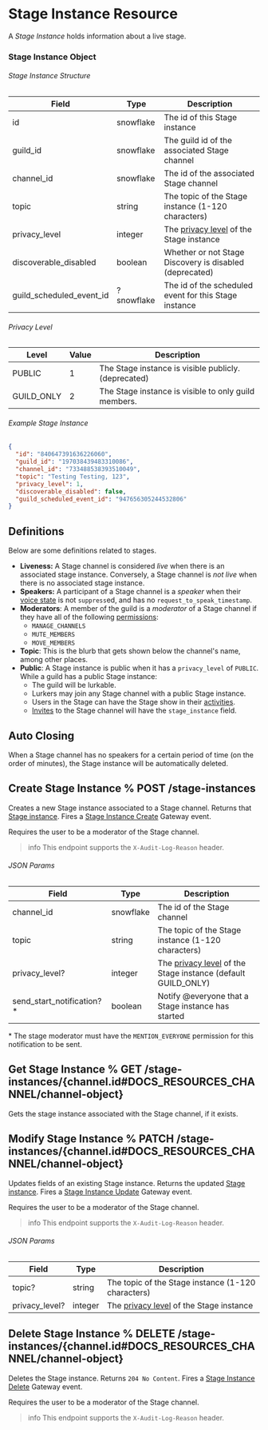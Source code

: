 # Stage Instance Resource

A _Stage Instance_ holds information about a live stage.

### Stage Instance Object

###### Stage Instance Structure

| Field                    | Type       | Description                                                                                                   |
| ------------------------ | ---------- | ------------------------------------------------------------------------------------------------------------- |
| id                       | snowflake  | The id of this Stage instance                                                                                 |
| guild_id                 | snowflake  | The guild id of the associated Stage channel                                                                  |
| channel_id               | snowflake  | The id of the associated Stage channel                                                                        |
| topic                    | string     | The topic of the Stage instance (1-120 characters)                                                            |
| privacy_level            | integer    | The [privacy level](#DOCS_RESOURCES_STAGE_INSTANCE/stage-instance-object-privacy-level) of the Stage instance |
| discoverable_disabled    | boolean    | Whether or not Stage Discovery is disabled (deprecated)                                                       |
| guild_scheduled_event_id | ?snowflake | The id of the scheduled event for this Stage instance                                                         |

###### Privacy Level

| Level      | Value | Description                                          |
| ---------- | ----- | ---------------------------------------------------- |
| PUBLIC     | 1     | The Stage instance is visible publicly. (deprecated) |
| GUILD_ONLY | 2     | The Stage instance is visible to only guild members. |

###### Example Stage Instance

```json
{
  "id": "840647391636226060",
  "guild_id": "197038439483310086",
  "channel_id": "733488538393510049",
  "topic": "Testing Testing, 123",
  "privacy_level": 1,
  "discoverable_disabled": false,
  "guild_scheduled_event_id": "947656305244532806"
}
```

## Definitions

Below are some definitions related to stages.

- **Liveness:** A Stage channel is considered _live_ when there is an associated stage instance. Conversely, a Stage channel is _not live_ when there is no associated stage instance.
- **Speakers:** A participant of a Stage channel is a _speaker_ when their [voice state](#DOCS_RESOURCES_VOICE/voice-state-object)
  is not `suppress`ed, and has no `request_to_speak_timestamp`.
- **Moderators**: A member of the guild is a _moderator_ of a Stage channel if they have all of the following [permissions](#DOCS_TOPICS_PERMISSIONS/permissions):
  - `MANAGE_CHANNELS`
  - `MUTE_MEMBERS`
  - `MOVE_MEMBERS`
- **Topic**: This is the blurb that gets shown below the channel's name, among other places.
- **Public**: A Stage instance is public when it has a `privacy_level` of `PUBLIC`. While a guild has a public Stage instance:
  - The guild will be lurkable.
  - Lurkers may join any Stage channel with a public Stage instance.
  - Users in the Stage can have the Stage show in their [activities](#DOCS_TOPICS_GATEWAY_EVENTS/presence).
  - [Invites](#DOCS_RESOURCES_INVITE/invite-object) to the Stage channel will have the `stage_instance` field.

## Auto Closing

When a Stage channel has no speakers for a certain period of time (on the order of minutes), the Stage instance will be automatically deleted.

## Create Stage Instance % POST /stage-instances

Creates a new Stage instance associated to a Stage channel. Returns that [Stage instance](#DOCS_RESOURCES_STAGE_INSTANCE/stage-instance-object-stage-instance-structure). Fires a [Stage Instance Create](#DOCS_TOPICS_GATEWAY_EVENTS/stage-instance-create) Gateway event.

Requires the user to be a moderator of the Stage channel.

> info
> This endpoint supports the `X-Audit-Log-Reason` header.

###### JSON Params

| Field                       | Type      | Description                                                                                                                        |
| --------------------------- | --------- | ---------------------------------------------------------------------------------------------------------------------------------- |
| channel_id                  | snowflake | The id of the Stage channel                                                                                                        |
| topic                       | string    | The topic of the Stage instance (1-120 characters)                                                                                 |
| privacy_level?              | integer   | The [privacy level](#DOCS_RESOURCES_STAGE_INSTANCE/stage-instance-object-privacy-level) of the Stage instance (default GUILD_ONLY) |
| send_start_notification? \* | boolean   | Notify @everyone that a Stage instance has started                                                                                 |

\* The stage moderator must have the `MENTION_EVERYONE` permission for this notification to be sent.

## Get Stage Instance % GET /stage-instances/{channel.id#DOCS_RESOURCES_CHANNEL/channel-object}

Gets the stage instance associated with the Stage channel, if it exists.

## Modify Stage Instance % PATCH /stage-instances/{channel.id#DOCS_RESOURCES_CHANNEL/channel-object}

Updates fields of an existing Stage instance. Returns the updated [Stage instance](#DOCS_RESOURCES_STAGE_INSTANCE/stage-instance-object-stage-instance-structure). Fires a [Stage Instance Update](#DOCS_TOPICS_GATEWAY_EVENTS/stage-instance-update) Gateway event.

Requires the user to be a moderator of the Stage channel.

> info
> This endpoint supports the `X-Audit-Log-Reason` header.

###### JSON Params

| Field          | Type    | Description                                                                                                   |
| -------------- | ------- | ------------------------------------------------------------------------------------------------------------- |
| topic?         | string  | The topic of the Stage instance (1-120 characters)                                                            |
| privacy_level? | integer | The [privacy level](#DOCS_RESOURCES_STAGE_INSTANCE/stage-instance-object-privacy-level) of the Stage instance |

## Delete Stage Instance % DELETE /stage-instances/{channel.id#DOCS_RESOURCES_CHANNEL/channel-object}

Deletes the Stage instance. Returns `204 No Content`. Fires a [Stage Instance Delete](#DOCS_TOPICS_GATEWAY_EVENTS/stage-instance-delete) Gateway event.

Requires the user to be a moderator of the Stage channel.

> info
> This endpoint supports the `X-Audit-Log-Reason` header.
